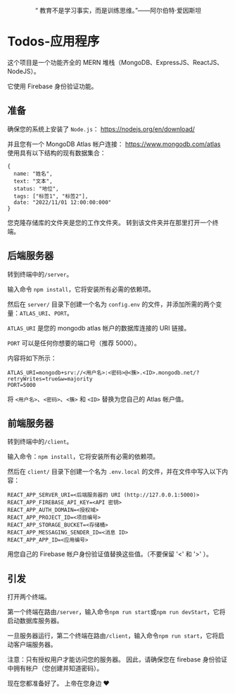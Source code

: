 <p align="center">“ 教育不是学习事实，而是训练思维。”——阿尔伯特·爱因斯坦</p>

# Todos-应用程序  

这个项目是一个功能齐全的 MERN 堆栈（MongoDB、ExpressJS、ReactJS、NodeJS）。  

它使用 Firebase 身份验证功能。 

## 准备  

确保您的系统上安装了 `Node.js`： https://nodejs.org/en/download/  

并且您有一个 MongoDB Atlas 帐户连接： https://www.mongodb.com/atlas  
使用具有以下结构的现有数据集合：  
```
{
  name: "姓名",
  text: "文本",
  status: "地位",
  tags: ["标签1", "标签2"],
  date: "2022/11/01 12:00:00:000"
}
```  

您克隆存储库的文件夹是您的工作文件夹。 转到该文件夹并在那里打开一个终端。  

## 后端服务器  

转到终端中的`/server`。  

输入命令 `npm install`，它将安装所有必需的依赖项。  

然后在 `server/` 目录下创建一个名为 `config.env` 的文件，并添加所需的两个变量：`ATLAS_URI`、`PORT`。  

`ATLAS_URI` 是您的 mongodb atlas 帐户的数据库连接的 URI 链接。  

`PORT` 可以是任何你想要的端口号（推荐 5000）。  

内容将如下所示：  
```
ATLAS_URI=mongodb+srv://<用户名>:<密码>@<簇>.<ID>.mongodb.net/?retryWrites=true&w=majority  
PORT=5000  
```  
将 `<用户名>`、`<密码>`、`<簇>` 和 `<ID>` 替换为您自己的 Atlas 帐户值。  

## 前端服务器  

转到终端中的`/client`。  

输入命令：`npm install`，它将安装所有必需的依赖项。  

然后在 `client/` 目录下创建一个名为 `.env.local` 的文件，并在文件中写入以下内容：  
```
REACT_APP_SERVER_URI=<后端服务器的 URI (http://127.0.0.1:5000)>
REACT_APP_FIREBASE_API_KEY=<API 密钥>
REACT_APP_AUTH_DOMAIN=<授权域>
REACT_APP_PROJECT_ID=<项目编号>
REACT_APP_STORAGE_BUCKET=<存储桶>
REACT_APP_MESSAGING_SENDER_ID=<消息 ID>
REACT_APP_APP_ID=<应用编号>
```  
用您自己的 Firebase 帐户身份验证值替换这些值。（不要保留 '<' 和 '>' ）。  

## 引发  

打开两个终端。  

第一个终端在路由`/server`，输入命令`npm run start`或`npm run devStart`，它将启动数据库服务器。  

一旦服务器运行，第二个终端在路由`/client`，输入命令`npm run start`，它将启动客户端服务器。  

注意：只有授权用户才能访问您的服务器。 因此，请确保您在 firebase 身份验证中拥有帐户（您创建并知道密码）。  

现在您都准备好了。 上帝在您身边 ❤️
